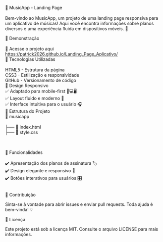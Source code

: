 🎵 MusicApp - Landing Page
<br>
<br>
Bem-vindo ao MusicApp, um projeto de uma landing page responsiva para um aplicativo de músicas! Aqui você encontra informações sobre planos diversos e uma experiência fluida em dispositivos móveis. 🚀

📱 Demonstração
<br>
<br>
🔗 Acesse o projeto aqui 
https://patrick2026.github.io/Landing_Page_Aplicativo/
<br>
🚀 Tecnologias Utilizadas
<br>
<br>
 HTML5 - Estrutura da página
<br>
 CSS3 - Estilização e responsividade
<br>
 GitHub - Versionamento de código
<br>
🎨 Design Responsivo
<br>
✅ Adaptado para mobile-first 📱💻🖥️
<br>
✅ Layout fluido e moderno 🌟
<br>
✅ Interface intuitiva para o usuário 🎧
<br>
📂 Estrutura do Projeto
<br>
📁 musicapp
<br>
<br>
├── 📄 index.html
<br>
├── 📄 style.css

<br>
<br>
📌 Funcionalidades
<br>
<br>
✔️ Apresentação dos planos de assinatura 🏷️
<br>
✔️ Design elegante e responsivo 🎨
<br>
✔️ Botões interativos para usuários 🎛️
<br>
<br>



🔗 Contribuição

Sinta-se à vontade para abrir issues e enviar pull requests. Toda ajuda é bem-vinda! 💡

📝 Licença

Este projeto está sob a licença MIT. Consulte o arquivo LICENSE para mais informações.
